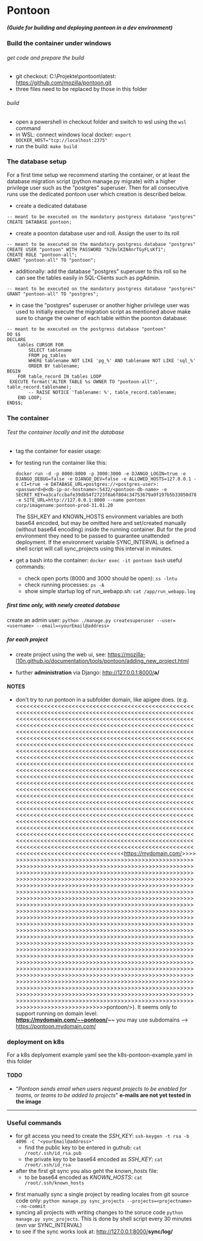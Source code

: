# Pontoon

##### (Guide for building and deploying pontoon in a dev environment)

### Build the container under windows

###### get code and prepare the build

- git checkout: C:\Projekte\pontoon\latest: <https://github.com/mozilla/pontoon.git>
- three files need to be replaced by those in this folder

###### build

- open a powershell in checkout folder and switch to wsl using the `wsl` command
- in WSL: connect windows local docker: `export DOCKER_HOST="tcp://localhost:2375"`
- run the build: `make build`

### The database setup

For a first time setup we recommend starting the container, or at least the database migration script (python manage.py migrate) with a higher privilege user such as the "postgres" superuser. Then for all consecutive runs use the dedicated pontoon user which creation is described below.

- create a dedicated database

```
-- meant to be executed on the mandatory postgress database "postgres"
CREATE DATABASE pontoon;
```

- create a poonton database user and roll. Assign the user to its roll

```
-- meant to be executed on the mandatory postgress database "postgres"
CREATE USER "pontoon" WITH PASSWORD "h29xlKIN4nrTGyFLsKf1";
CREATE ROLE "pontoon-all";
GRANT "pontoon-all" TO "pontoon";
```

- additionally: add the database "postgres" superuser to this roll so he can see the tables easily in SQL-Clients such as pgAdmin.

```
-- meant to be executed on the mandatory postgress database "postgres"
GRANT "pontoon-all" TO "postgres";
```

- in case the "postgres" superuser or another higher privilege user was used to initially execute the migration script as mentioned above make sure to change the owner of each table within the poonton database:

```
-- meant to be executed on the postgress database "pontoon"
DO $$
DECLARE
    tables CURSOR FOR
        SELECT tablename
        FROM pg_tables
        WHERE tablename NOT LIKE 'pg_%' AND tablename NOT LIKE 'sql_%'
        ORDER BY tablename;
BEGIN
    FOR table_record IN tables LOOP
 EXECUTE format('ALTER TABLE %s OWNER TO "pontoon-all"',   table_record.tablename);
        -- RAISE NOTICE 'Tablename: %', table_record.tablename;
    END LOOP;
END$$;
```

### The container

###### Test the container locally and init the database

- tag the container for easier usage:
- for testing run the container like this:

  ```
  docker run -d -p 8000:8000 -p 3000:3000 -e DJANGO_LOGIN=true -e DJANGO_DEBUG=false -e DJANGO_DEV=false -e ALLOWED_HOSTS=127.0.0.1 -e CI=true -e DATABASE_URL=postgres://<postgres-user>:<password>@<db-ip-or-hostname>:5432/<pontoon-db-name> -e SECRET_KEY=a3cafccbafe39db54f2723f8a6f804c34753679a0f197b5b33050d784129d570 -e SITE_URL=http://127.0.0.1:8000 --name pontoon corp/imagename:pontoon-prod-31.01.20
  ```

  The SSH_KEY and KNOWN_HOSTS environment variables are both base64 encoded, but may be omitted here and set/created manually (without base64 encoding) inside the running container. But for the prod environment they need to be passed to guarantee unattended deployment.
  If the environment variable SYNC_INTERVAL is defined a shell script will call sync_projects using this interval in minutes.
- get a bash into the container: `docker exec -it pontoon bash`
  useful commands:

  - check open ports (8000 and 3000 should be open): `ss -lntu`
  - check running processes: `ps -A`
  - show simple startup log of run_webapp.sh: `cat /app/run_webapp.log`

##### first time only, with newly created database

  create an admin user: `python ./manage.py createsuperuser --user=<username> --email=<yourEmail@address>`

##### for each project

- create project using the web ui, see: <https://mozilla-l10n.github.io/documentation/tools/pontoon/adding_new_project.html>

- further **administration** via Django: <http://127.0.0.1:8000/>__a/__

#### NOTES

- don't try to run pontoon in a subfolder domain, like apigee does. (e.g. <<<<<<<<<<<<<<<<<<<<<<<<<<<<<<<<<<<<<<<<<<<<<<<<<<<<<<<<<<<<<<<<<<<<<<<<<<<<<<<<<<<<<<<<<<<<<<<<<<<<<<<<<<<<<<<<<<<<<<<<<<<<<<<<<<<<<<<<<<<<<<<<<<<<<<<<<<<<<<<<<<<<<<<<<<<<<<<<<<<<<<<<<<<<<<<<<<<<<<<<<<<<<<<<<<<<<<<<<<<<<<<<<<<<<<<<<<<<<<<<<<<<<<<<<<<<<<<<<<<<<<<<<<<<<<<<<<<<<<<<<<<<<<<<<<<<<<<<<<<<<<<<<<<<<<<<<<<<<<<<<<<<<<<<<<<<<<<<<<<<<<<<<<<<<<<<<<<<<<<<<<<<<<<<<<<<<<<<<<<<<<<<<<<<<<<<<<<<<<<<<<<<<<<<<<<<<<<<<<<<<<<<<<<<<<<<<<<<<<<<<<<<<<<<<<<<<<<<<<<<<<<<<<<<<<<<<<<<<<<<<<<<<<<<<<<<<<<<<<<<<<<<<<<<<<<<<<<<<<<<<<<<<<<<<<<<<<<<<<<<<<<<<<<<<<<<<<<<<<<<<<<<<<<<<<<<<<<<<<<<<<<<<<<<<<<<<<<<<<<<<<<<<<<<<<<<<<<<<<<<<<<<<<<<<<<<<<<<<<<<<<<<<<<<<<<<<<<<<<<<<<<<<<<<<<<<<<<<<<<<<<<<<<<<<<<<<<<<<<<<<<<<<<<<<<<<<<<<<<<<<<<<<<<<<<<<<<<<<<<<<<<<<<<<<<<<<<<<<<<<<<<<<<<<<<<<<<<<<<<<<<<<<<<<<<<<<<<<<<<<<<<<<<<<<<<<<<<<<<<<<<<<<<<<<<<<<<<<<<<<<<<<<<<<<<<<<<<<<<<<<<<<<<<<<<<<<<<<<<<<<<<<<<<<<<<<<<<<<<<<<<<<<<<<<<<<<<<<<<<<<<<<<<<<<<<<<<<<<<<<<<<<<<<<<<<<<<<<<<<<<<<<<<<<<<<<<<<<<<<<<<<<<<<<<<<<<<<<<<<<<<<<<<<<<<<<<<<<<<<<<<<<<<<<<<<<<<<<<<<<<<<<<<<<<<<<<<<<<<<<<<<<<<<<<<<<<<<<<<<<<<<<<<<<<<<<<<<<<<<<<<<<<<<<<<<<<<<<<<<<<<<<<<<<<<<<<<<<<<<<<<<<<<<<<<<<<<<<<<<<<<<<<<<<<<<<<<<<<<<<<<<<<<<<<<<<<<<<<<<<<<<<<https://mydomain.com/>>>>>>>>>>>>>>>>>>>>>>>>>>>>>>>>>>>>>>>>>>>>>>>>>>>>>>>>>>>>>>>>>>>>>>>>>>>>>>>>>>>>>>>>>>>>>>>>>>>>>>>>>>>>>>>>>>>>>>>>>>>>>>>>>>>>>>>>>>>>>>>>>>>>>>>>>>>>>>>>>>>>>>>>>>>>>>>>>>>>>>>>>>>>>>>>>>>>>>>>>>>>>>>>>>>>>>>>>>>>>>>>>>>>>>>>>>>>>>>>>>>>>>>>>>>>>>>>>>>>>>>>>>>>>>>>>>>>>>>>>>>>>>>>>>>>>>>>>>>>>>>>>>>>>>>>>>>>>>>>>>>>>>>>>>>>>>>>>>>>>>>>>>>>>>>>>>>>>>>>>>>>>>>>>>>>>>>>>>>>>>>>>>>>>>>>>>>>>>>>>>>>>>>>>>>>>>>>>>>>>>>>>>>>>>>>>>>>>>>>>>>>>>>>>>>>>>>>>>>>>>>>>>>>>>>>>>>>>>>>>>>>>>>>>>>>>>>>>>>>>>>>>>>>>>>>>>>>>>>>>>>>>>>>>>>>>>>>>>>>>>>>>>>>>>>>>>>>>>>>>>>>>>>>>>>>>>>>>>>>>>>>>>>>>>>>>>>>>>>>>>>>>>>>>>>>>>>>>>>>>>>>>>>>>>>>>>>>>>>>>>>>>>>>>>>>>>>>>>>>>>>>>>>>>>>>>>>>>>>>>>>>>>>>>>>>>>>>>>>>>>>>>>>>>>>>>>>>>>>>>>>>>>>>>>>>>>>>>>>>>>>>>>>>>>>>>>>>>>>>>>>>>>>>>>>>>>>>>>>>>>>>>>>>>>>>>>>>>>>>>>>>>>>>>>>>>>>>>>>>>>>>>>>>>>>>>>>>>>>>>>>>>>>>>>>>>>>>>>>>>>>>>>>>>>>>>>>>>>>>>>>>>>>>>>>>>>>>>>>>>>>>>>>>>>>>>>>>>>>>>>>>>>>>>>>>>>>>>>>>>>>>>>>>>>>>>>>>>>>>>>>>>>>>>>>>>>>>>>>>>>>>>>>>>>>>>>>>>>>>>>>>>>>>>>>>>>>>>>>>>>>>>>>>>>>>>>>>>>>>>>>>>>>>>>>>>>>>>>>>>>>>>>>>>>>>>>>>>>>>>>>>>>>>>>>>>>>>>>>>>>>>>>>>>>>>>>>>>>>>>>>>>>>>>>>>>>>>>>>>>>>>>>>>>>>>>>>>>>>>>>>>>>>>>>>>>>>>>>>>>>>>>>>>>>>>>>>>>>>>>>>>pontoon/>). It seems only to support running on domain level: **https://mydomain.com/~~pontoon/~~**
  you may use subdomains --> <https://pontoon.mydomain.com/>

### deployment on k8s

For a k8s deplyoment example yaml see the k8s-pontoon-example.yaml in this folder

#### TODO

- "_Pontoon sends email when users request projects to be enabled for teams, or teams to be added to projects_"
  **e-mails are not yet tested in the image**

---

### Useful commands

- for git access you need to create the _SSH_KEY_: `ssh-keygen -t rsa -b 4096 -C "<yourEmail@address>"`
  - find the public key to be entered in guthub: `cat /root/.ssh/id_rsa.pub`
  - the private key to be base64 encoded as _SSH_KEY_: `cat /root/.ssh/id_rsa`
- after the first git sync you also geht the _known_hosts_ file:
  - to be base64 encoded as _KNOWN_HOSTS_: `cat /root/.ssh/known_hosts`

* first manually sync a single project by reading locales from git source code only: `python manage.py sync_projects --projects=<projectname> --no-commit`
* syncing all projects with writing changes to the soruce code `python manage.py sync_projects`.
  This is done by shell script every 30 minutes (evn var SYNC_INTERVAL)
* to see if the sync works look at: <http://127.0.0.1:8000/>__sync/log/__
